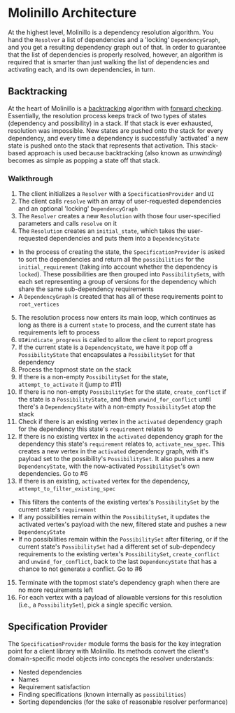 # Molinillo Architecture

At the highest level, Molinillo is a dependency resolution algorithm.
You hand the `Resolver` a list of dependencies and a 'locking' `DependencyGraph`, and you get a resulting dependency graph out of that.
In order to guarantee that the list of dependencies is properly resolved, however, an algorithm is required that is smarter than just walking the list of dependencies and activating each, and its own dependencies, in turn.

## Backtracking

At the heart of Molinillo is a [backtracking](http://en.wikipedia.org/wiki/Backtracking) algorithm with [forward checking](http://en.wikipedia.org/wiki/Look-ahead_(backtracking)).
Essentially, the resolution process keeps track of two types of states (dependency and possibility) in a stack.
If that stack is ever exhausted, resolution was impossible.
New states are pushed onto the stack for every dependency, and every time a dependency is successfully 'activated' a new state is pushed onto the stack that represents that activation.
This stack-based approach is used because backtracking (also known as *unwinding*) becomes as simple as popping a state off that stack.

### Walkthrough

1. The client initializes a `Resolver` with a `SpecificationProvider` and `UI`
2. The client calls `resolve` with an array of user-requested dependencies and an optional 'locking' `DependencyGraph`
3. The `Resolver` creates a new `Resolution` with those four user-specified parameters and calls `resolve` on it
4. The `Resolution` creates an `initial_state`, which takes the user-requested dependencies and puts them into a `DependencyState`
  - In the process of creating the state, the `SpecificationProvider` is asked to sort the dependencies and return all the `possibilities` for the `initial_requirement` (taking into account whether the dependency is `locked`). These possibilities are then grouped into `PossibilitySet`s, with each set representing a group of versions for the dependency which share the same sub-dependency requirements
  - A `DependencyGraph` is created that has all of these requirements point to `root_vertices`
5. The resolution process now enters its main loop, which continues as long as there is a current `state` to process, and the current state has requirements left to process
6. `UI#indicate_progress` is called to allow the client to report progress
7. If the current state is a `DependencyState`, we have it pop off a `PossibilityState` that encapsulates a `PossibilitySet` for that dependency
8. Process the topmost state on the stack
9. If there is a non-empty `PossibilitySet` for the state, `attempt_to_activate` it (jump to #11)
10. If there is no non-empty `PossibilitySet` for the state, `create_conflict` if the state is a `PossibilityState`, and then `unwind_for_conflict` until there's a `DependencyState` with a non-empty `PossibilitySet` atop the stack
11. Check if there is an existing vertex in the `activated` dependency graph for the dependency this state's `requirement` relates to
12. If there is no existing vertex in the `activated` dependency graph for the dependency this state's `requirement` relates to, `activate_new_spec`. This creates a new vertex in the `activated` dependency graph, with it's payload set to the possibility's `PossibilitySet`. It also pushes a new `DependencyState`, with the now-activated `PossibilitySet`'s own dependencies. Go to #6
13. If there is an existing, `activated` vertex for the dependency, `attempt_to_filter_existing_spec`
  - This filters the contents of the existing vertex's `PossibilitySet` by the current state's `requirement`
  - If any possibilities remain within the `PossibilitySet`, it updates the activated vertex's payload with the new, filtered state and pushes a new `DependencyState`
  - If no possibilities remain within the `PossibilitySet` after filtering, or if the current state's `PossibilitySet` had a different set of sub-dependecy requirements to the existing vertex's `PossibilitySet`, `create_conflict` and `unwind_for_conflict`, back to the last `DependencyState` that has a chance to not generate a conflict. Go to #6
15. Terminate with the topmost state's dependency graph when there are no more requirements left
16. For each vertex with a payload of allowable versions for this resolution (i.e., a `PossibilitySet`), pick a single specific version.

## Specification Provider

The `SpecificationProvider` module forms the basis for the key integration point for a client library with Molinillo.
Its methods convert the client's domain-specific model objects into concepts the resolver understands:

- Nested dependencies
- Names
- Requirement satisfaction
- Finding specifications (known internally as `possibilities`)
- Sorting dependencies (for the sake of reasonable resolver performance)
